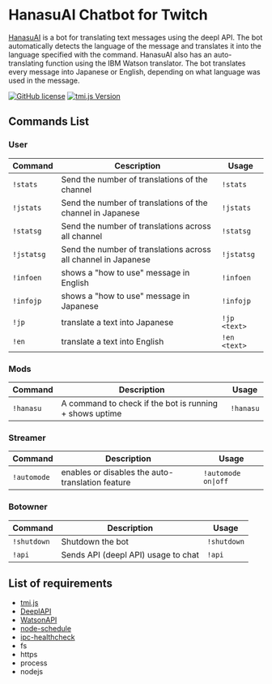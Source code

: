 # HanasuAI Chatbot for Twitch
[HanasuAI](https://www.twitch.tv/hanasuai/about) is a bot for translating text messages using the deepl API. The bot automatically detects the language of the message and translates it into the language specified with the command. 
HanasuAI also has an auto-translating function using the IBM Watson translator. The bot translates every message into Japanese or English, depending on what language was used in the message.

[![GitHub license](https://img.shields.io/badge/license-MIT-blue.svg)](https://github.com/BielefeldJ/HanasuAI/blob/main/LICENSE)
[![tmi.js Version](https://img.shields.io/badge/tmi.js-1.8.3-success)](https://www.npmjs.org/package/tmi.js)


Commands List
-------------

### User ###

Command | Cescription | Usage
----------------|--------------|-------
`!stats` | Send the number of translations of the channel | `!stats`
`!jstats` | Send the number of translations of the channel in Japanese| `!jstats`
`!statsg` | Send the number of translations across all channel | `!statsg`
`!jstatsg` | Send the number of translations across all channel in Japanese | `!jstatsg`
`!infoen` | shows a "how to use" message in English | `!infoen`
`!infojp` | shows a "how to use" message in Japanese | `!infojp`
`!jp` | translate a text into Japanese | `!jp <text>`
`!en` | translate a text into English | `!en <text>`


### Mods ###
Command | Description | Usage
----------------|--------------|-------
`!hanasu` | A command to check if the bot is running + shows uptime | `!hanasu`

### Streamer ###
Command | Description | Usage
----------------|--------------|-------
`!automode` | enables or disables the auto-translation feature | `!automode on\|off`

### Botowner ###
Command | Description | Usage
----------------|--------------|-------
`!shutdown` | Shutdown the bot | `!shutdown`
`!api`	| Sends API (deepl API) usage to chat | `!api`


List of requirements
-------------
* [tmi.js](https://github.com/tmijs/tmi.js)
* [DeeplAPI](https://www.deepl.com/pro?cta=header-prices/)
* [WatsonAPI](https://github.com/watson-developer-cloud/node-sdk)
* [node-schedule](https://github.com/node-schedule/node-schedule)
* [ipc-healthcheck](https://github.com/BielefeldJ/ipc-healthcheck)
* fs
* https
* process
* nodejs
    
